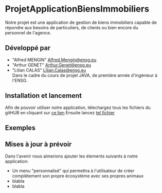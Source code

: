 # ProjetApplicationBiensImmobiliers

Notre projet est une application de gestion de biens immobiliers capable de répondre aux besoins de particuliers, de clients ou bien encore du personnel de l'agence. 

## <a name="developpe-par"></a>Développé par 
* "Alfred MENGIN" <Alfred.Mengin@ensg.eu>
* "Arthur GENET" <Arthur.Genet@ensg.eu>
* "Lilian CALAS" <Lilian.Calas@ensg.eu>
</br>Dans le cadre du cours de projet JAVA, de première année d'ingénieur à l'ENSG.


## <a name="installation et lancement"></a> Installation et lancement
Afin de pouvoir utiliser notre application, télechargez tous les fichiers du gitHUB en cliquant sur [ce lien](https://github.com/LePaulM/ProjetJavaEcosysteme.git)
Ensuite lancez [tel fichier]() 

## <a name="exemples"></a> Exemples


## <a name="maj"></a> Mises à jour à prévoir
Dans l'avenir nous aimerions ajouter les élements suivants à notre application:
* Un menu "personnalisé" qui permettra à l'utilisateur de créer complétement son propre écosystème avec ses propres animaux
* blabla
* blabla
